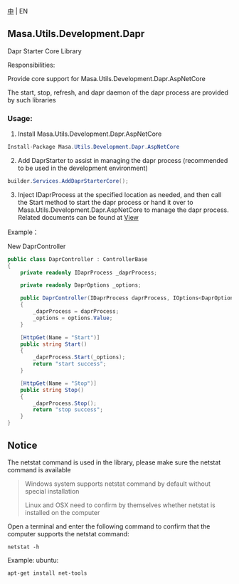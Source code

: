 [中](README.zh-CN.md) | EN

## Masa.Utils.Development.Dapr

Dapr Starter Core Library

Responsibilities:

Provide core support for Masa.Utils.Development.Dapr.AspNetCore

The start, stop, refresh, and dapr daemon of the dapr process are provided by such libraries

### Usage:

1. Install Masa.Utils.Development.Dapr.AspNetCore
``` C#
Install-Package Masa.Utils.Development.Dapr.AspNetCore
```

2. Add DaprStarter to assist in managing the dapr process (recommended to be used in the development environment)

``` C#
builder.Services.AddDaprStarterCore();
```

3. Inject IDaprProcess at the specified location as needed, and then call the Start method to start the dapr process or hand it over to Masa.Utils.Development.Dapr.AspNetCore to manage the dapr process. Related documents can be found at [View](../Masa.Utils.Development.Dapr.AspNetCore/README.md)

Example：

New DaprController

``` C# DaprController.cs
public class DaprController : ControllerBase
{
    private readonly IDaprProcess _daprProcess;

    private readonly DaprOptions _options;

    public DaprController(IDaprProcess daprProcess, IOptions<DaprOptions> options)
    {
        _daprProcess = daprProcess;
        _options = options.Value;
    }

    [HttpGet(Name = "Start")]
    public string Start()
    {
        _daprProcess.Start(_options);
        return "start success";
    }

    [HttpGet(Name = "Stop")]
    public string Stop()
    {
        _daprProcess.Stop();
        return "stop success";
    }
}
```

## Notice

The netstat command is used in the library, please make sure the netstat command is available

> Windows system supports netstat command by default without special installation
>
> Linux and OSX need to confirm by themselves whether netstat is installed on the computer

Open a terminal and enter the following command to confirm that the computer supports the netstat command:

````
netstat -h
````

Example: ubuntu:

````
apt-get install net-tools
````
